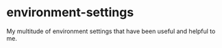 environment-settings
====================

My multitude of environment settings that have been useful and helpful to me.
